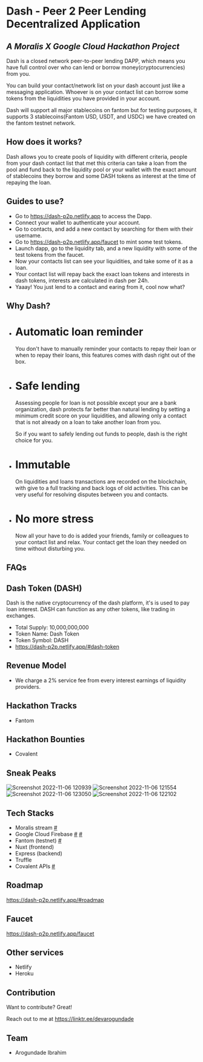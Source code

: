 # Dash - Peer 2 Peer Lending Decentralized Application
## _A Moralis X Google Cloud Hackathon Project_

Dash is a closed network peer-to-peer lending DAPP, which means you have full control over who can lend or borrow money(cryptocurrencies) from you.

You can build your contact/network list on your dash account just like a messaging application. Whoever is on your contact list can borrow some tokens from the liquidities you have provided in your account.

Dash will support all major stablecoins on fantom but for testing purposes, it supports 3 stablecoins(Fantom USD, USDT, and USDC) we have created on the fantom testnet network.

## How does it works?
Dash allows you to create pools of liquidity with different criteria, people from your dash contact list that met this criteria can take a loan from the pool and fund back to the liquidity pool or your wallet with the exact amount of stablecoins they borrow and some DASH tokens as interest at the 
time of repaying the loan.

## Guides to use?
- Go to https://dash-p2p.netlify.app to access the Dapp.
- Connect your wallet to authenticate your account.
- Go to contacts, and add a new contact by searching for them with their username.
- Go to https://dash-p2p.netlify.app/faucet to mint some test tokens.
- Launch dapp, go to the liquidity tab, and a new liquidity with some of the test tokens from the faucet.
- Now your contacts list can see your liquidities, and take some of it as a loan.
- Your contact list will repay back the exact loan tokens and interests in dash tokens, interests are calculated in dash per 24h.
- Yaaay! You just lend to a contact and earing from it, cool now what?

## Why Dash?
- # Automatic loan reminder
  You don't have to manually reminder your contacts to repay their loan or when to repay their loans, this features comes with dash right out of the box.

- # Safe lending
  Assessing people for loan is not possible except your are a bank organization, dash protects far better than natural lending by setting a minimum credit score on your liquidities, and allowing only a contact that is not already on a loan to take another loan from you.

  So if you want to safely lending out funds to people, dash is the right choice for you.

- # Immutable 
  On liquidities and loans transactions are recorded on the blockchain, with give to a full tracking and back logs of old activities. This can be very useful for resolving disputes between you and contacts.

- # No more stress
  Now all your have to do is added your friends, family or colleagues to your contact list and relax. Your contact get the loan they needed on time without disturbing you.

## FAQs

## Dash Token (DASH)
  Dash is the native cryptocurrency of the dash platform, it's is used to pay loan interest. 
DASH can function as any other tokens, like trading in exchanges.
- Total Supply: 10,000,000,000
- Token Name: Dash Token
- Token Symbol: DASH
- https://dash-p2p.netlify.app/#dash-token

## Revenue Model
- We charge a 2% service fee from every interest earnings of liquidity providers.

## Hackathon Tracks
- Fantom

## Hackathon Bounties 
- Covalent

## Sneak Peaks
![Screenshot 2022-11-06 120939](https://user-images.githubusercontent.com/81397790/200167266-59c60d93-7638-444f-a133-1dfce2d4e32b.png)
![Screenshot 2022-11-06 121554](https://user-images.githubusercontent.com/81397790/200167502-a4352be1-4b52-40eb-b19f-af06d0cf208b.png)
![Screenshot 2022-11-06 123050](https://user-images.githubusercontent.com/81397790/200168087-24640f99-076c-449d-bf52-5816b50c00fc.png)
![Screenshot 2022-11-06 122102](https://user-images.githubusercontent.com/81397790/200167699-10c1f18b-3eb8-41c7-9a7b-dbbf24a237ac.png)

## Tech Stacks
- Moralis stream [#](https://github.com/devarogundade/dash/blob/master/moralis-stream-api)
- Google Cloud Firebase [#](https://github.com/devarogundade/dash/blob/master/plugins/firestore.js) [#](https://github.com/devarogundade/dash/blob/master/moralis-stream-api)
- Fantom (testnet) [#](https://github.com/devarogundade/dash/blob/master/truffle-config.js)
- Nuxt (frontend)
- Express (backend) 
- Truffle
- Covalent APIs [#](https://github.com/devarogundade/dash/blob/master/plugins/covalent.js)

## Roadmap
   https://dash-p2p.netlify.app/#roadmap

## Faucet
   https://dash-p2p.netlify.app/faucet 

## Other services
- Netlify 
- Heroku

## Contribution

Want to contribute? Great!

Reach out to me at https://linktr.ee/devarogundade

## Team
- Arogundade Ibrahim
